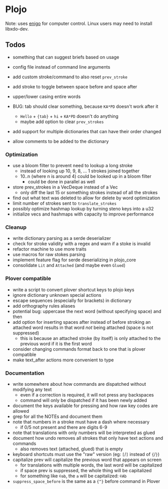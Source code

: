 # Plojo

Note: uses [enigo](https://crates.io/crates/enigo) for computer control. Linux
users may need to install libxdo-dev.

## Todos

- something that can suggest briefs based on usage
- config file instead of command line arguments
- add custom stroke/command to also reset `prev_stroke`
- add stroke to toggle between space before and space after
- upper/lower casing entire words

- BUG: tab should clear something, because `KA*PD` doesn't work after it
  - `Hello` + `{tab}` + `hi` + `KA*PD` doesn't do anything
  - maybe add option to clear `prev_strokes`
- add support for multiple dictionaries that can have their order changed
- allow comments to be added to the dictionary

### Optimization
- use a bloom filter to prevent need to lookup a long stroke
  - instead of looking up 10, 9, 8, ... 1 strokes joined together
  - 10..n (where n is around 4) could be looked up in a bloom filter
    - could be done in parallel as well
- store prev_strokes in a VecDeque instead of a Vec
  - only diff the last 15 or something strokes instead of all the strokes
- find out what text was deleted to allow for delete by word optimization
- limit number of strokes sent to `translate_strokes`
- possibly optimize hashmap lookup by turning steno keys into a u32
- initialize vecs and hashmaps with capacity to improve performance

### Cleanup
- write dictionary parsing as a serde deserializer
- check for stroke validity with a regex and warn if a stoke is invalid
- refactor machine to use more traits
- use macros for raw stokes parsing
- implement feature flag for serde deserializing in plojo_core
- consolidate `Lit` and `Attached` (and maybe even `Glued`)

### Plover compatible
- write a script to convert plover shortcut keys to plojo keys
- ignore dictionary unknown special actions
- escape sequences (especially for brackets) in dictionary
- add orthography rules aliases
- potential bug: uppercase the next word (without specifying space) and then
- add option for inserting spaces after instead of before
  stroking an attached word results in that word *not* being attached (space is
  not suppressed)
  - this is because an attached stroke (by itself) is only attached to the
    previous word if it is the first word
- consider changing commands format back to one that is plover compatible
- make text_after actions more convenient to type

### Documentation
- write somewhere about how commands are dispatched without modifying any text
  - even if a correction is required, it will not press any backspaces
  - command will only be dispatched if it has been newly added
- document the keys available for pressing and how raw key codes are allowed
- grep for all the NOTEs and document them
- note that numbers in a stroke must have a dash where necessary
  - if 0/5 not present and there are digits 6-9
- note that translations with only numbers will be interpreted as glued
- document how undo removes all strokes that only have text actions and commands
  - also removes text (attached, glued) that is empty
- keyboard shortcuts must use the "raw" version (eg: `[`/`]` instead of `{`/`}`)
- capitalize prev will capitalize the previous word that appears on screen
  - for translations with multiple words, the last word will be capitalized
  - if space prev is suppressed, the whole thing will be capitalized
  - for something like `©ab`, the `a` will be capitalized: `©Ab`
- `suppress_space_before` is the same as a `{^}` before command in Plover
